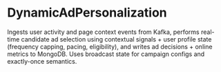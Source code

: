 # DynamicAdPersonalization
Ingests user activity and page context events from Kafka, performs real-time candidate ad selection using contextual signals + user profile state (frequency capping, pacing, eligibility), and writes ad decisions + online metrics to MongoDB. Uses broadcast state for campaign configs and exactly-once semantics.
